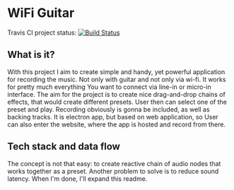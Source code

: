 # WiFi Guitar #

Travis CI project status: [![Build Status](https://travis-ci.org/wojciechbator/wifi-guitar.svg?branch=develop)](https://travis-ci.org/wojciechbator/wifi-guitar)

## What is it? ##

With this project I aim to create simple and handy, yet powerful application for recording the music. Not only with guitar and not only via wi-fi. It works for pretty much everything You want to connect via line-in or micro-in interface. The aim for the project is to create nice drag-and-drop chains of effects, that would create different presets. User then can select one of the preset and play. Recording obviously is gonna be included, as well as backing tracks. It is electron app, but based on web application, so User can also enter the website, where the app is hosted and record from there.

## Tech stack and data flow ##

The concept is not that easy: to create reactive chain of audio nodes that works together as a preset. Another problem to solve is to reduce sound latency. When I'm done, I'll expand this readme.
